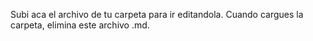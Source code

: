 Subi aca el archivo de tu carpeta para ir editandola. Cuando cargues la carpeta, elimina este archivo .md.
